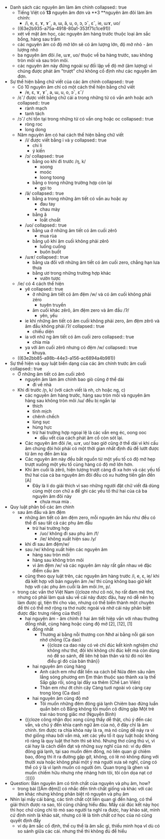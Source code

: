 - Danh sách các nguyên âm làm âm chính
  collapsed:: true
	- Tiếng Việt có **13** nguyên âm đơn và **3 **nguyên âm đôi làm âm chính:
		- /i, e, ε, ɤ, ɤˇ, a, ɯ, ă, u, o, ɔ, ɔˇ, εˇ, ie, ɯɤ, uo/
	- ((63e2b935-a75a-4918-80a1-353f71c1ce91))
	- xét về mặt âm học, các nguyên âm hàng trước thuộc loại âm sắc bổng, hàng sau trẩm
	- các nguyên âm có độ mở lớn sẽ có âm lượng lớn, độ mở nhỏ - âm lượng nhỏ
	- ba nguyên âm đôi /ie, ɯɤ, uo/ thuộc về ba hàng trước, sau không tròn môi và sau tròn môi.
	- các nguyên âm này đứng ngoài sự đối lập về độ mở (âm lượng) vì chúng được phát âm "trượt" chứ không cố định như các nguyên âm đơn.
- Sự thể hiện bằng chữ viết của các âm chính
  collapsed:: true
	- Có 10 nguyên âm chỉ có một cách thể hiện bằng chữ viết
		- /e, ε, ɤ, ɤˇ, a, ɯ, u, o, ɔˇ, εˇ/
	- /εˇ/ được viết bằng chữ cái a trong những từ có vần anh hoặc ach
	  collapsed:: true
		- rành mạch
		- tanh tách
	- /ɔˇ/ chỉ tồn tại trong những từ có vần ong hoặc oc
	  collapsed:: true
		- ròng roc
		- long dong
	- Năm nguyên âm có hai cách thể hiện bằng chữ viết
		- /i/ được viết bằng i và y
		  collapsed:: true
			- chi li
			- ý kiến
		- /ɔ/
		  collapsed:: true
			- bằng oo khi đi trước /ŋ, k/
				- xoong
				- moóc
				- loong toong
			- bằng o trong những trường hợp còn lại
				- gọi to
		- /ă/
		  collapsed:: true
			- bằng a trong những âm tiết có vần au hoặc ay
				- đau tay
				- chau mày
			- bằng ă
				- loắt choắt
		- /uo/
		  collapsed:: true
			- bằng ua ở những âm tiết có âm cuối zêrô
				- mua rùa
			- bằng uô khi âm cuối không phải zêrô
				- luống cuống
				- buôn buốt
		- /ɯɤ/
		  collapsed:: true
			- bằng ưa đối với những âm tiết có âm cuối zero, chẳng hạn lưa thưa
			- bằng ươ trong những trường hợp khác
				- vườn tược
	- /ie/ có 4 cách thể hiện
		- yê
		  collapsed:: true
			- ở những âm tiết có âm đệm /w/ và có âm cuối không phải zéro
				- tuyên truyền
			- âm cuối khác zêrô, âm đệm zero và âm đầu /ʔ/
				- yên, yếu
		- ie khi những âm tiết có âm cuối không phải zero, âm đệm zêrô và âm đầu không phải /ʔ/
		  collapsed:: true
			- chiếu diện
		- ia với nhữ ng âm tiết có âm cuối zero
		  collapsed:: true
			- chia mía
		- ya với âm cuối zêrô nhưng có đệm /w/
		  collapsed:: true
			- khuya.
	- ((63e2bb85-a98b-44e3-a156-ac6894a4b981))
- Sự thể hiện và quy luật biến dạng của các âm chính trước âm cuối
  collapsed:: true
	- Ở những âm tiết có âm cuối zêrô
		- nguyên âm làm âm chính bao giò cũng ở thể dài
			- đi về nhà
	- Khi đi trước /ɲ, k/ (với cách viết là nh, ch hoặc ng, c)
		- các nguyên âm hàng trước, hàng sau tròn môi và nguyên âm hàng sau không tròn môi /ɯ/ đều bị ngắn lại
			- thích
			- tĩnh mịch
			- chênh chếch
			- lùng sục
			- hùng hực
			- trừ hai trường hợp ngoại lệ là các vần eng éc, oong ooc
				- dẫu vết cùa cách phát âm cổ còn sót lại.
		- Các nguyên âm đôi /ie, ɯɤ, uo/ bao giờ cũng ở thể dài vì khi cấu âm chúng đòi hỏi phải có một thời gian nhất định đủ để lướt được từ âm nọ đến âm kia
		- Các nguyên âm này đều bắt nguồn từ một yếu tố có độ mở hẹp trượt xuống một yẽu tố cùng hàng có độ mở lớn hơn.
		- Khi âm cuối là zêrõ, hiện tượng trượt càng đi xa hơn và các yếu tố thứ hai của cả ba nguyên âm đôi đều có xu hướng tiến gấn đến [A]
			- Đây là lí do giải thích vì sao những người đật chữ viết đã dùng cùng một con chữ a để ghi các yếu tố thứ hai của cả ba nguyên âm đôi này
				- chưa mua mía .
- Quy luật phân bố các âm chính
	- sau âm đầu và âm đệm
		- những âm tiết có âm đệm zero, mỗi nguyên âm hầu như đều có thể đi sau tất cả các phụ âm đầu
			- trừ hai trường hợp
				- /uo/ không đi sau phụ âm /f/
				- /ie/ không xuất hiện sau /y/
		- khi đi sau âm đệm/w/
		- sau /w/ không xuất hiện các nguyên âm
			- hàng sau tròn môi
			- hàng sau không tròn môi
			- vì âm đệm /w/ và các nguyên âm này rất gần nhau vé đặc điểm cấu âm
		- cũng theo quy luật trên, các nguyên âm hàng trước /i, e, ε, ie/ khi đã kết hợp với bán nguyên âm /w/ thì cũng không bao giờ kết hợp với các phụ âm cuổi là âm môi /m, p/.
	- trong các vần thơ Việt Nam {{cloze như cô nói, họ rất đam mê thơ, nhưng có phải làm quá sâu về cái này được đâu, hay nó dễ nên họ làm được gì, tiện thì cho vào, nhưng có thể biến thành một chuyên đề thì có thể mở rộng ra thơ nước ngoài và nhờ cái này phân biệt được đặc trưng riêng của thơ}}
		- hai nguyên âm - âm chính ở hai âm tiết hiệp vần với nhau thường đồng nhất, cùng hàng hoặc cùng độ mở [2], [12], [1]
			- đồng nhất
				- Thương ai bằng nỗi thương con
				  Nhớ ai bằng nỗi gái son nhớ chồng
				  (Ca dao)
					- {{cloze ca dao này có vẻ chỉ đúc kết kinh nghiệm chứ không như thơ, đôi khi không chỉ đúc kết mà còn dùng nó để so sánh, để liên hệ bản thân và từ đó nói lên điều gì đó của bản thân}}
			- hai nguyên âm cùng hàng
				- Anh cách em như đất liền xa cách bể
				  Nửa đêm sâu nằm lắng sóng phương em
				  Em thân thuộc sao thành xa lạ thế
				  Sắp gặp rồi, sóng lại đầy xa thêm
				  (Chế Lan Viên)
				- Thăn em như ớt chín cây 
				  Càng tuơi ngoài vỏ càng cay trong lòng
				  (Ca dao)
			- hai nguyên âm cùng độ mở
				- Tôi muốn những đêm đông giá lạnh 
				  Chiêm bao đừng luẩn quẩn bên cô 
				  Bằng không tôi muốn cô đừng gặp 
				  Một trẻ trai nào trong giấc mơ
				  (Nguyễn Bính)
		- {{cloze công nhận đọc xong cũng thấy dễ thật, chú ý đến các vần, và chú ý đến khía cạnh ngữ âm của nó, ở đây chỉ là âm chính. tìm được ra chìa khóa này là ra, mà nó cũng dễ nảy ra vì thơ giống nhau bởi vần mà, xét các yếu tố ít quy luật hoặc không rõ ràng là quy luật thơ hơn thì sẽ khó. Nhưng thơ cũng thú vị, vì cái hay là cách diễn đạt và những suy nghĩ của nó: ví dụ đêm đông giá lạnh, tại sao muốn đêm đông, nó liên quan gì chiêm bao, đông thì ít ra đường gặp gỡ, không, có lẽ nó không đúng với thười xưa hoặc không phải một ý mà người xưa sẽ nghĩ, cũng có thể có ý là vì lạnh muốn có người ôm. Quan trọng là ghen và muốn chiếm hữu nhưng nhẹ nhàng hơn tôi, tôi còn dọa nạt cơ :)))}}
- Question: Bán nguyên âm có tính chất của nguyên và phụ âm, how?
	- trong bài [[Âm đệm]] có nhắc đến tính chất giống và khác với các âm khác nhưng không phân biệt rõ nguyên và phụ âm
- Nhìn lại mấy cái bảng, các tính chất cột liên quan gì đến hàng, có thể giải thích được ra sao, tôi cũng chẳng hiểu đâu. Mấy cái đúc kết này học thì học chứ cũng chỉ tò mò sao người ta nghĩ ra được, hay khảo sát, mình cứ đinh ninh là khảo sát, nhưng có lẽ là tính chất cơ học của nó cũng quyết định đấy
	- ví dụ âm sắc cố định, thế cụ thể là âm sắc gì, thiếu minh họa vl dù có so sánh giữa các cái. nhưng thế thì không đủ để hiểu